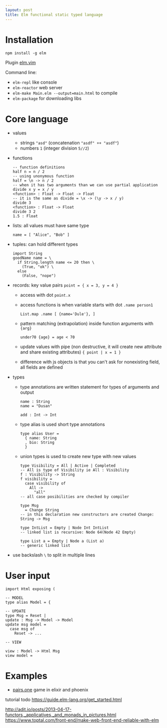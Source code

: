 ```yaml
---
layout: post
title: Elm functional static typed language
---
```


# Installation

~~~
npm install -g elm
~~~

Plugin [elm.vim](https://github.com/lambdatoast/elm.vim)

Command line:

* `elm-repl` like console
* `elm-reactor` web server
* `elm-make Main.elm --output=main.html` to compile
* `elm-package` for downloading libs

# Core language

* values
  * strings `"asd"` (concatenation `"asdf" ++ "asdf"`)
  * numbers `1` (integer division `5//2`)
* functions

  ~~~
  -- function definitions
  half n = n / 2
  -- using unonymous function
  half = \n -> n / 2
  -- when it has two arguments than we can use partial application
  divide x y = x / y
  <function> : Float -> Float -> Float
  -- it is the same as divide = \x -> (\y -> x / y)
  divide 3
  <function> : Float -> Float
  divide 3 2
  1.5 : Float
  ~~~

* lists: all values must have same type

  ~~~
  name = [ "Alice", "Bob" ]
  ~~~

* tuples: can hold different types

  ~~~
  import String
  goodName name = \
    if String.length name <= 20 then \
      (True, "ok") \
    else
      (False, "nope")
  ~~~

* records: key value pairs `point = { x = 3, y = 4 }`
  * access with dot `point.x`
  * access functions is when variable starts with dot `.name person1`

    ~~~
    List.map .name [ {name='Dule'}, ]
    ~~~

  * pattern matching (extrapolation) inside function arguments with `{arg}`

    ~~~
    under70 {age} = age < 70
    ~~~

  * update values with pipe (non destructive, it will create new attribute and
  share existing attributes) `{ point | x = 1 }`
  * difference with js objects is that you can't ask for nonexisting field, all
    fields are defined
* types
  * type annotations are written statement for types of arguments and output

    ~~~
    name : String
    name = "Dusan"

    add : Int -> Int
    ~~~

  * type alias is used short type annotations

    ~~~
    type alias User =
      { name: String
      , bio: String
      }
    ~~~

  * union types is used to create new type with new values

    ~~~
    type Visibility = All | Active | Completed
    -- All is type of Visibility ie All : Visibility
    f : Visibility -> String
    f visibility =
      case visibility of
        All ->
          "all"
    -- all case posibilities are checked by compiler

    type Msg
      = Change String
    -- in this declaration new constructors are created Change: String -> Msg

    type IntList = Empty | Node Int IntList
    -- linked list is recursive: Node 64(Node 42 Empty)

    type List a = Empty | Node a (List a)
    -- generic linked list
    ~~~


* use backslash `\` to split in multiple lines

# User input

~~~
import Html exposing (

-- MODEL
type alias Model = {

-- UPDATE
type Msg = Reset |
update : Msg -> Model -> Model
update msg model =
  case msg of
    Reset -> ...

-- VIEW

view : Model -> Html Msg
view model =
~~~

# Examples

* [pairs.one](https://github.com/mxgrn/pairs.one) game in elixir and phoenix


tutorial todo <https://guide.elm-lang.org/get_started.html>

http://adit.io/posts/2013-04-17-functors,_applicatives,_and_monads_in_pictures.html
<https://www.toptal.com/front-end/make-web-front-end-reliable-with-elm>

